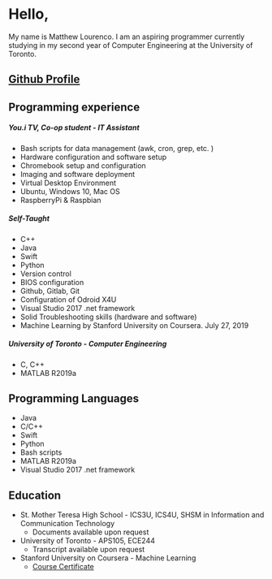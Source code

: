 # Hello,
My name is Matthew Lourenco.
I am an aspiring programmer currently studying in my second year of Computer Engineering at the University of Toronto.

## [Github Profile](https://github.com/mattlourenco27)

## Programming experience

##### You.i TV, Co-op student - IT Assistant
* Bash scripts for data management (awk, cron, grep, etc. )
* Hardware configuration and software setup
* Chromebook setup and configuration
* Imaging and software deployment
* Virtual Desktop Environment
* Ubuntu, Windows 10, Mac OS
* RaspberryPi & Raspbian

##### Self-Taught
* C++
* Java
* Swift
* Python
* Version control
* BIOS configuration
* Github, Gitlab, Git
* Configuration of Odroid X4U
* Visual Studio 2017 .net framework
* Solid Troubleshooting skills (hardware and software)
* Machine Learning by Stanford University on Coursera. July 27, 2019

##### University of Toronto - Computer Engineering
* C, C++
* MATLAB R2019a

## Programming Languages
* Java
* C/C++
* Swift
* Python
* Bash scripts
* MATLAB R2019a
* Visual Studio 2017 .net framework

## Education
* St. Mother Teresa High School - ICS3U, ICS4U, SHSM in Information and Communication Technology
  - Documents available upon request
* University of Toronto - APS105, ECE244
  - Transcript available upon request
* Stanford University on Coursera - Machine Learning
  - [Course Certificate](https://www.coursera.org/account/accomplishments/certificate/LH94EZ9NSPF4 "Coursera Machine Learning")
